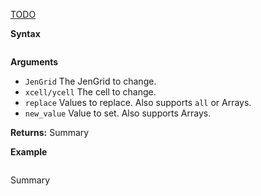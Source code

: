 [TODO](TODO.md)

**Syntax**
```js

```

**Arguments**
- ``JenGrid`` The JenGrid to change.
- ``xcell/ycell`` The cell to change.
- ``replace`` Values to replace. Also supports ``all`` or Arrays.
- ``new_value`` Value to set. Also supports Arrays.

**Returns:** Summary

**Example**
```js

```

Summary
